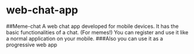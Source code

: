 # web-chat-app
##Meme-chat
A web chat app developed for mobile devices. It has the basic functionalities of a chat. (For memes!)
You can register and use it like a normal application on your mobile.
###Also you can use it as a progressive web app
